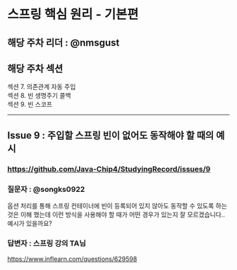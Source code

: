 # 스프링 핵심 원리 - 기본편
## 해당 주차 리더 : @nmsgust
## 해당 주차 섹션
섹션 7. 의존관계 자동 주입  
섹션 8. 빈 생명주기 콜백  
섹션 9. 빈 스코프


---


## Issue 9 : 주입할 스프링 빈이 없어도 동작해야 할 때의 예시
### https://github.com/Java-Chip4/StudyingRecord/issues/9
### 질문자 : @songks0922
옵션 처리를 통해 스프링 컨테이너에 빈이 등록되어 있지 않아도 동작할 수 있도록 하는 것은 이해 했는데 이런 방식을 사용해야 할 때가 어떤 경우가 있는지 잘 모르겠습니다..예시가 있을까요?

### 답변자 : 스프링 강의 TA님
https://www.inflearn.com/questions/629598
